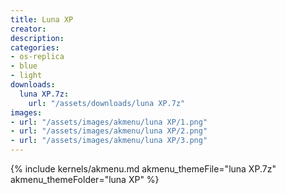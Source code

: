 ```yaml
---
title: Luna XP
creator:
description: 
categories:
- os-replica
- blue
- light
downloads:
  luna XP.7z:
    url: "/assets/downloads/luna XP.7z"
images:
- url: "/assets/images/akmenu/luna XP/1.png"
- url: "/assets/images/akmenu/luna XP/2.png"
- url: "/assets/images/akmenu/luna XP/3.png"
---
```


{% include kernels/akmenu.md akmenu_themeFile="luna XP.7z" akmenu_themeFolder="luna XP" %}
